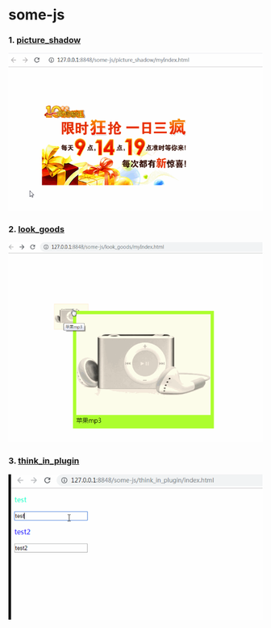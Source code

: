 # some-js

### 1. [picture_shadow](https://github.com/comeCU/some-js/tree/master/picture_shadow)

<div align="center"> <img src="https://github.com/comeCU/some-js/blob/master/picture_shadow/img/show01.gif"/> </div>

### 2. [look_goods](https://github.com/comeCU/some-js/tree/master/look_goods)

<div align="center"><img src="https://github.com/comeCU/some-js/blob/master/look_goods/img/show01.gif" /></div>

### 3. [think_in_plugin](https://github.com/comeCU/some-js/tree/master/think_in_plugin)
<div align="center"><img src="https://github.com/comeCU/some-js/blob/master/think_in_plugin/img/show01.gif"/></div>

